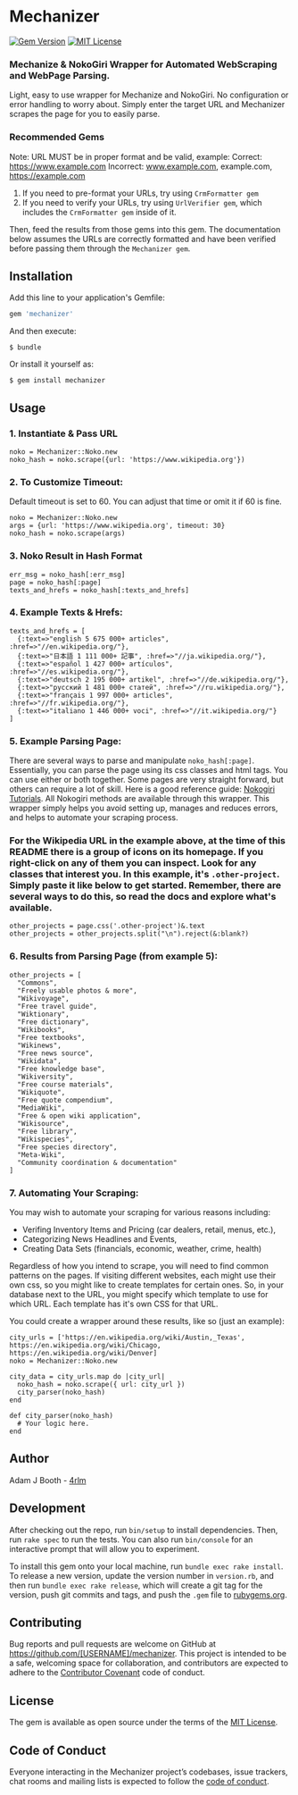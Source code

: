 # Mechanizer

[![Gem Version](https://badge.fury.io/rb/mechanizer.svg)](https://badge.fury.io/rb/mechanizer)
[![MIT License](https://img.shields.io/badge/License-MIT-yellow.svg)](https://opensource.org/licenses/MIT)

### Mechanize & NokoGiri Wrapper for Automated WebScraping and WebPage Parsing.

Light, easy to use wrapper for Mechanize and NokoGiri.  No configuration or error handling to worry about.  Simply enter the target URL and Mechanizer scrapes the page for you to easily parse.

### Recommended Gems
Note: URL MUST be in proper format and be valid, example:
Correct: https://www.example.com
Incorrect: www.example.com, example.com, https://example.com

1. If you need to pre-format your URLs, try using `CrmFormatter gem`
2. If you need to verify your URLs, try using `UrlVerifier gem`, which includes the `CrmFormatter gem` inside of it.

Then, feed the results from those gems into this gem.  The documentation below assumes the URLs are correctly formatted and have been verified before passing them through the `Mechanizer gem`.

## Installation

Add this line to your application's Gemfile:

```ruby
gem 'mechanizer'
```

And then execute:

    $ bundle

Or install it yourself as:

    $ gem install mechanizer

## Usage

### 1. Instantiate & Pass URL

```
noko = Mechanizer::Noko.new
noko_hash = noko.scrape({url: 'https://www.wikipedia.org'})
```

### 2. To Customize Timeout:
Default timeout is set to 60.  You can adjust that time or omit it if 60 is fine.

```
noko = Mechanizer::Noko.new
args = {url: 'https://www.wikipedia.org', timeout: 30}
noko_hash = noko.scrape(args)
```

### 3. Noko Result in Hash Format

```
err_msg = noko_hash[:err_msg]
page = noko_hash[:page]
texts_and_hrefs = noko_hash[:texts_and_hrefs]
```

### 4. Example Texts & Hrefs:

```
texts_and_hrefs = [
  {:text=>"english 5 675 000+ articles", :href=>"//en.wikipedia.org/"},
  {:text=>"日本語 1 111 000+ 記事", :href=>"//ja.wikipedia.org/"},
  {:text=>"español 1 427 000+ artículos", :href=>"//es.wikipedia.org/"},
  {:text=>"deutsch 2 195 000+ artikel", :href=>"//de.wikipedia.org/"},
  {:text=>"русский 1 481 000+ статей", :href=>"//ru.wikipedia.org/"},
  {:text=>"français 1 997 000+ articles", :href=>"//fr.wikipedia.org/"},
  {:text=>"italiano 1 446 000+ voci", :href=>"//it.wikipedia.org/"}
]
```

### 5. Example Parsing Page:
There are several ways to parse and manipulate `noko_hash[:page]`.  Essentially, you can parse the page using its css classes and html tags.  You can use either or both together.  Some pages are very straight forward, but others can require a lot of skill.  Here is a good reference guide: [Nokogiri Tutorials](http://www.nokogiri.org/tutorials).  All Nokogiri methods are available through this wrapper.  This wrapper simply helps you avoid setting up, manages and reduces errors, and helps to automate your scraping process.

### For the Wikipedia URL in the example above, at the time of this README there is a group of icons on its homepage.  If you right-click on any of them you can inspect.  Look for any classes that interest you.  In this example, it's `.other-project`.  Simply paste it like below to get started.  Remember, there are several ways to do this, so read the docs and explore what's available.

```
other_projects = page.css('.other-project')&.text
other_projects = other_projects.split("\n").reject(&:blank?)
```

### 6. Results from Parsing Page (from example 5):

```
other_projects = [
  "Commons",
  "Freely usable photos & more",
  "Wikivoyage",
  "Free travel guide",
  "Wiktionary",
  "Free dictionary",
  "Wikibooks",
  "Free textbooks",
  "Wikinews",
  "Free news source",
  "Wikidata",
  "Free knowledge base",
  "Wikiversity",
  "Free course materials",
  "Wikiquote",
  "Free quote compendium",
  "MediaWiki",
  "Free & open wiki application",
  "Wikisource",
  "Free library",
  "Wikispecies",
  "Free species directory",
  "Meta-Wiki",
  "Community coordination & documentation"
]
```

### 7. Automating Your Scraping:
You may wish to automate your scraping for various reasons including:

* Verifing Inventory Items and Pricing (car dealers, retail, menus, etc.),
* Categorizing News Headlines and Events,
* Creating Data Sets (financials, economic, weather, crime, health)

Regardless of how you intend to scrape, you will need to find common patterns on the pages.  If visiting different websites, each might use their own css, so you might like to create templates for certain ones.  So, in your database next to the URL, you might specify which template to use for which URL.  Each template has it's own CSS for that URL.

You could create a wrapper around these results, like so (just an example):

```
city_urls = ['https://en.wikipedia.org/wiki/Austin,_Texas', https://en.wikipedia.org/wiki/Chicago, https://en.wikipedia.org/wiki/Denver]
noko = Mechanizer::Noko.new

city_data = city_urls.map do |city_url|
  noko_hash = noko.scrape({ url: city_url })
  city_parser(noko_hash)
end

def city_parser(noko_hash)
  # Your logic here.
end
```


## Author

Adam J Booth  - [4rlm](https://github.com/4rlm)


## Development

After checking out the repo, run `bin/setup` to install dependencies. Then, run `rake spec` to run the tests. You can also run `bin/console` for an interactive prompt that will allow you to experiment.

To install this gem onto your local machine, run `bundle exec rake install`. To release a new version, update the version number in `version.rb`, and then run `bundle exec rake release`, which will create a git tag for the version, push git commits and tags, and push the `.gem` file to [rubygems.org](https://rubygems.org).

## Contributing

Bug reports and pull requests are welcome on GitHub at https://github.com/[USERNAME]/mechanizer. This project is intended to be a safe, welcoming space for collaboration, and contributors are expected to adhere to the [Contributor Covenant](http://contributor-covenant.org) code of conduct.

## License

The gem is available as open source under the terms of the [MIT License](https://opensource.org/licenses/MIT).

## Code of Conduct

Everyone interacting in the Mechanizer project’s codebases, issue trackers, chat rooms and mailing lists is expected to follow the [code of conduct](https://github.com/[USERNAME]/mechanizer/blob/master/CODE_OF_CONDUCT.md).
